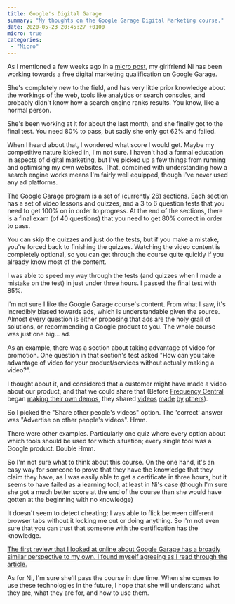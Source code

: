 ```yaml
---
title: Google's Digital Garage
summary: "My thoughts on the Google Garage Digital Marketing course."
date: 2020-05-23 20:45:27 +0100
micro: true
categories:
 - "Micro"
---
```


As I mentioned a few weeks ago in a [micro post](/micro/ni-the-nomad/), my girlfriend Ni has been working towards a free digital marketing qualification on Google Garage.

She's completely new to the field, and has very little prior knowledge about the workings of the web, tools like analytics or search consoles, and probably didn't know how a search engine ranks results. You know, like a normal person.

She's been working at it for about the last month, and she finally got to the final test. You need 80% to pass, but sadly she only got 62% and failed.

When I heard about that, I wondered what score I would get. Maybe my competitive nature kicked in, I'm not sure. I haven't had a formal education in aspects of digital marketing, but I've picked up a few things from running and optimising my own websites. That, combined with understanding how a search engine works means I'm fairly well equipped, though I've never used any ad platforms.

The Google Garage program is a set of (currently 26) sections. Each section has a set of video lessons and quizzes, and a 3 to 6 question tests that you need to get 100% on in order to progress. At the end of the sections, there is a final exam (of 40 questions) that you need to get 80% correct in order to pass.

You can skip the quizzes and just do the tests, but if you make a mistake, you're forced back to finishing the quizzes. Watching the video content is completely optional, so you can get through the course quite quickly if you already know most of the content.

I was able to speed my way through the tests (and quizzes when I made a mistake on the test) in just under three hours. I passed the final test with 85%.

I'm not sure I like the Google Garage course's content. From what I saw, it's incredibly biased towards ads, which is understandable given the source. Almost every question is either proposing that ads are the holy grail of solutions, or recommending a Google product to you. The whole course was just one big... ad.

As an example, there was a section about taking advantage of video for promotion. One question in that section's test asked "How can you take advantage of video for your product/services without actually making a video?".

I thought about it, and considered that a customer might have made a video about our product, and that we could share that (Before [Frequency Central](https://frequencycentral.co.uk/) began [making their own demos](https://www.youtube.com/channel/UCvC1IP0J5WCXk9CS9dlfMKQ), they shared [videos](https://www.youtube.com/watch?v=hos5ejPzzXk) [made](https://www.youtube.com/watch?v=iRDa3DMeReQ) [by](https://www.youtube.com/watch?v=Y6mZjvIgj0M) [others](https://www.youtube.com/watch?v=1FPRsnys_6w)).

So I picked the "Share other people's videos" option. The 'correct' answer was "Advertise on other people's videos". Hmm.

There were other examples. Particularly one quiz where every option about which tools should be used for which situation; every single tool was a Google product. Double Hmm.

So I'm not sure what to think about this course. On the one hand, it's an easy way for someone to prove that they have the knowledge that they claim they have, as I was easily able to get a certificate in three hours, but it seems to have failed as a learning tool, at least in Ni's case (though I'm sure she got a much better score at the end of the course than she would have gotten at the beginning with no knowledge)

It doesn't seem to detect cheating; I was able to flick between different browser tabs without it locking me out or doing anything. So I'm not even sure that you can trust that someone with the certification has the knowledge.

[The first review that I looked at online about Google Garage has a broadly similar perspective to my own. I found myself agreeing as I read through the article.](https://inadanova.com/2016/07/29/should-you-bother-with-googles-digital-garage-certification/)

As for Ni, I'm sure she'll pass the course in due time. When she comes to use these technologies in the future, I hope that she will understand what they are, what they are for, and how to use them.
